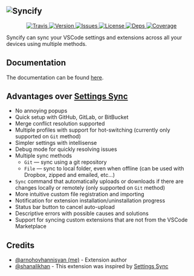 ## ![Syncify][img:banner]

<p align="center">
  <a href="https://travis-ci.com/arnohovhannisyan/vscode-syncify">
    <img src="https://img.shields.io/travis/com/arnohovhannisyan/vscode-syncify" alt="Travis">
  </a>
  <a href="https://marketplace.visualstudio.com/items?itemName=arnohovhannisyan.syncify">
    <img src="https://vsmarketplacebadge.apphb.com/version/arnohovhannisyan.syncify.svg" alt="Version">
  </a>
  <a href="https://github.com/arnohovhannisyan/vscode-syncify/issues">
    <img src="https://img.shields.io/github/issues/arnohovhannisyan/vscode-syncify.svg" alt="Issues">
  </a>
  <a href="https://github.com/arnohovhannisyan/vscode-syncify/blob/master/LICENSE">
    <img src="https://img.shields.io/github/license/arnohovhannisyan/vscode-syncify" alt="License">
  </a>
  <a href="https://david-dm.org/arnohovhannisyan/vscode-syncify">
    <img src="https://img.shields.io/david/arnohovhannisyan/vscode-syncify" alt="Deps">
  </a>
  <a href="https://codecov.io/gh/arnohovhannisyan/vscode-syncify">
    <img src="https://img.shields.io/codecov/c/github/arnohovhannisyan/vscode-syncify" alt="Coverage">
  </a>
</p>

Syncify can sync your VSCode settings and extensions across all your devices using multiple methods.

## Documentation

The documentation can be found [here][link:docs].

## Advantages over [Settings Sync][link:settings-sync]

- No annoying popups
- Quick setup with GitHub, GitLab, or BitBucket
- Merge conflict resolution supported
- Multiple profiles with support for hot-switching (currently only supported on `Git` method)
- Simpler settings with intellisense
- Debug mode for quickly resolving issues
- Multiple sync methods
  - `Git` — sync using a git repository
  - `File` — sync to local folder, even when offline (can be used with Dropbox, zipped and emailed, etc...)
- `Sync` command that automatically uploads or downloads if there are changes locally or remotely (only supported on `Git` method)
- More intuitive custom file registration and importing
- Notification for extension installation/uninstallation progress
- Status bar button to cancel auto-upload
- Descriptive errors with possible causes and solutions
- Support for syncing custom extensions that are not from the VSCode Marketplace

## Credits

- [@arnohovhannisyan (me)][link:me] - Extension author
- [@shanalikhan][link:shanalikhan] - This extension was inspired by [Settings Sync][link:settings-sync]

<!-- Link References -->

[link:shanalikhan]: https://github.com/shanalikhan
[link:me]: https://github.com/arnohovhannisyan
[link:settings-sync]: https://github.com/shanalikhan/code-settings-sync
[link:docs]: https://arnohovhannisyan.space/vscode-syncify

<!-- Image References -->

[img:banner]: https://raw.githubusercontent.com/arnohovhannisyan/vscode-syncify/gh-pages/img/banner.jpg
